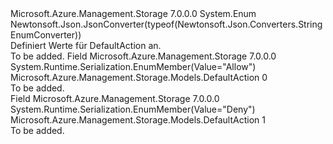 <Type Name="DefaultAction" FullName="Microsoft.Azure.Management.Storage.Models.DefaultAction">
  <TypeSignature Language="C#" Value="public enum DefaultAction" />
  <TypeSignature Language="ILAsm" Value=".class public auto ansi sealed DefaultAction extends System.Enum" />
  <TypeSignature Language="DocId" Value="T:Microsoft.Azure.Management.Storage.Models.DefaultAction" />
  <TypeSignature Language="VB.NET" Value="Public Enum DefaultAction" />
  <TypeSignature Language="F#" Value="type DefaultAction = " />
  <AssemblyInfo>
    <AssemblyName>Microsoft.Azure.Management.Storage</AssemblyName>
    <AssemblyVersion>7.0.0.0</AssemblyVersion>
  </AssemblyInfo>
  <Base>
    <BaseTypeName>System.Enum</BaseTypeName>
  </Base>
  <Attributes>
    <Attribute>
      <AttributeName>Newtonsoft.Json.JsonConverter(typeof(Newtonsoft.Json.Converters.StringEnumConverter))</AttributeName>
    </Attribute>
  </Attributes>
  <Docs>
    <summary>
            Definiert Werte für DefaultAction an.
            </summary>
    <remarks>To be added.</remarks>
  </Docs>
  <Members>
    <Member MemberName="Allow">
      <MemberSignature Language="C#" Value="Allow" />
      <MemberSignature Language="ILAsm" Value=".field public static literal valuetype Microsoft.Azure.Management.Storage.Models.DefaultAction Allow = int32(0)" />
      <MemberSignature Language="DocId" Value="F:Microsoft.Azure.Management.Storage.Models.DefaultAction.Allow" />
      <MemberSignature Language="VB.NET" Value="Allow" />
      <MemberSignature Language="F#" Value="Allow = 0" Usage="Microsoft.Azure.Management.Storage.Models.DefaultAction.Allow" />
      <MemberType>Field</MemberType>
      <AssemblyInfo>
        <AssemblyName>Microsoft.Azure.Management.Storage</AssemblyName>
        <AssemblyVersion>7.0.0.0</AssemblyVersion>
      </AssemblyInfo>
      <Attributes>
        <Attribute>
          <AttributeName>System.Runtime.Serialization.EnumMember(Value="Allow")</AttributeName>
        </Attribute>
      </Attributes>
      <ReturnValue>
        <ReturnType>Microsoft.Azure.Management.Storage.Models.DefaultAction</ReturnType>
      </ReturnValue>
      <MemberValue>0</MemberValue>
      <Docs>
        <summary>To be added.</summary>
      </Docs>
    </Member>
    <Member MemberName="Deny">
      <MemberSignature Language="C#" Value="Deny" />
      <MemberSignature Language="ILAsm" Value=".field public static literal valuetype Microsoft.Azure.Management.Storage.Models.DefaultAction Deny = int32(1)" />
      <MemberSignature Language="DocId" Value="F:Microsoft.Azure.Management.Storage.Models.DefaultAction.Deny" />
      <MemberSignature Language="VB.NET" Value="Deny" />
      <MemberSignature Language="F#" Value="Deny = 1" Usage="Microsoft.Azure.Management.Storage.Models.DefaultAction.Deny" />
      <MemberType>Field</MemberType>
      <AssemblyInfo>
        <AssemblyName>Microsoft.Azure.Management.Storage</AssemblyName>
        <AssemblyVersion>7.0.0.0</AssemblyVersion>
      </AssemblyInfo>
      <Attributes>
        <Attribute>
          <AttributeName>System.Runtime.Serialization.EnumMember(Value="Deny")</AttributeName>
        </Attribute>
      </Attributes>
      <ReturnValue>
        <ReturnType>Microsoft.Azure.Management.Storage.Models.DefaultAction</ReturnType>
      </ReturnValue>
      <MemberValue>1</MemberValue>
      <Docs>
        <summary>To be added.</summary>
      </Docs>
    </Member>
  </Members>
</Type>